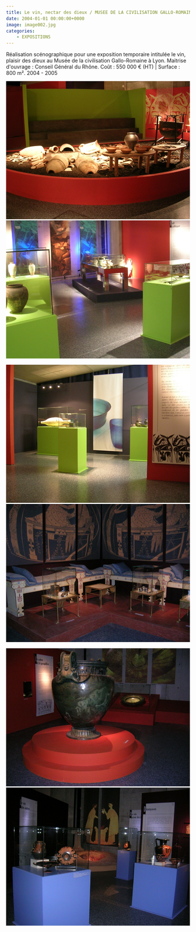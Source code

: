 ```yaml
---
title: Le vin, nectar des dieux / MUSEE DE LA CIVILISATION GALLO-ROMAINE DE LYON
date: 2004-01-01 00:00:00+0000
image: image002.jpg
categories:
    - EXPOSITIONS
---
```


Réalisation scénographique pour une exposition temporaire intitulée
            le vin, plaisir des dieux au Musée de la civilisation Gallo-Romaine à Lyon.
            Maitrise d'ouvrage : Conseil Général du Rhône.
            Coût : 550 000 € (HT) | Surface : 800 m².
            2004 - 2005

![Image 1](image002.jpg) ![Image 2](image003.jpg)

![Image 3](image004.jpg) ![Image 4](image005.jpg)

![Image 5](image006.jpg) ![Image 6](image005_0.jpg)

